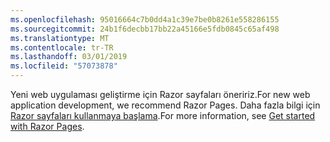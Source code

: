 ```yaml
---
ms.openlocfilehash: 95016664c7b0dd4a1c39e7be0b8261e558286155
ms.sourcegitcommit: 24b1f6decbb17bb22a45166e5fdb0845c65af498
ms.translationtype: MT
ms.contentlocale: tr-TR
ms.lasthandoff: 03/01/2019
ms.locfileid: "57073878"
---
```

<span data-ttu-id="c7d8b-101">Yeni web uygulaması geliştirme için Razor sayfaları öneririz.</span><span class="sxs-lookup"><span data-stu-id="c7d8b-101">For new web application development, we recommend Razor Pages.</span></span> <span data-ttu-id="c7d8b-102">Daha fazla bilgi için [Razor sayfaları kullanmaya başlama](/aspnet/core/tutorials/razor-pages/razor-pages-start).</span><span class="sxs-lookup"><span data-stu-id="c7d8b-102">For more information, see [Get started with Razor Pages](/aspnet/core/tutorials/razor-pages/razor-pages-start).</span></span>